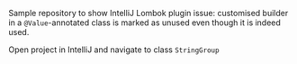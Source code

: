 Sample repository to show IntelliJ Lombok plugin issue: customised builder in a `@Value`-annotated class is marked as unused even though it is indeed used.

Open project in IntelliJ and navigate to class `StringGroup`

